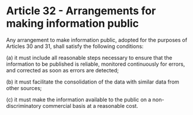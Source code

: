 # Article 32 - Arrangements for making information public


Any arrangement to make information public, adopted for the purposes of Articles 30 and 31, shall satisfy the following conditions:

(a) it must include all reasonable steps necessary to ensure that the information to be published is reliable, monitored continuously for errors, and corrected as soon as errors are detected;

(b) it must facilitate the consolidation of the data with similar data from other sources;

(c) it must make the information available to the public on a non-discriminatory commercial basis at a reasonable cost.
